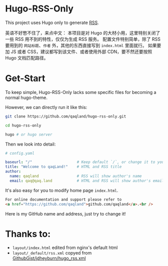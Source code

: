 # Hugo-RSS-Only

This project uses Hugo only to generate [RSS](https://en.wikipedia.org/wiki/RSS).

英语不好憋不住了，来点中文：
本项目是对 Hugo 的大材小用，这里特别关闭了一些 RSS 用不到的特性，仅仅为生成 RSS 服务。
配置文件特别简单，除了 RSS 要用到的 `网站标题`、`作者` 外，其他的东西直接写到 `index.html` 里面就行。
如果要加 JS 或者 CSS，建议都写到该文件、或者使用外部 CDN，要不然还要按照 Hugo 文档匹配路径。

# Get-Start

To keep simple, Hugo-RSS-Only lacks some specific files for becoming a normal hugo-theme.

However, we can directly run it like this:

```bash
git clone https://github.com/qaqland/hugo-rss-only.git

cd hugo-rss-only

hugo # or hugo server
```

Then we look into detail:

```yaml
# config.yaml

baseurl: "/"                    # Keep default `/`, or change it to your domain.
title: "Welcome to qaqLand!"    # HTML and RSS title
author:
  name: qaqland                 # RSS will show author's name
  email: qaq@qaq.land           # HTML and RSS will show author's email
```

It's also easy for you to modify home page `index.html`.

```html
For online documentation and support please refer to
<a href="https://github.com/qaqland">github.com/qaqland</a>.<br />
```

Here is my GitHub name and address, just try to change it!

# Thanks to:

- `layout/index.html` edited from nginx's default html
- `layout/_default/rss.xml` copyed from [GithubGist/jdheyburn/hugo_rss.xml](https://gist.github.com/jdheyburn/a0a2c678f8f9795088b2779ec6af9920)
